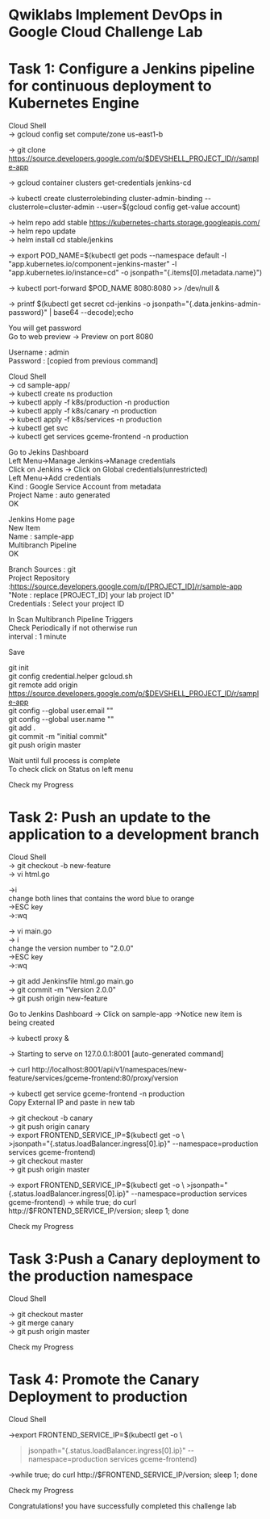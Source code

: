 # Qwiklabs Implement DevOps in Google Cloud Challenge Lab

# Task 1: Configure a Jenkins pipeline for continuous deployment to Kubernetes Engine

Cloud Shell                                         
-> gcloud config set compute/zone us-east1-b                                               

-> git clone https://source.developers.google.com/p/$DEVSHELL_PROJECT_ID/r/sample-app                                     

-> gcloud container clusters get-credentials jenkins-cd                                                                          

-> kubectl create clusterrolebinding cluster-admin-binding --clusterrole=cluster-admin --user=$(gcloud config get-value account)                                                    

-> helm repo add stable https://kubernetes-charts.storage.googleapis.com/                                                                      
-> helm repo update                             
-> helm install cd stable/jenkins                                                       

-> export POD_NAME=$(kubectl get pods --namespace default -l "app.kubernetes.io/component=jenkins-master" -l "app.kubernetes.io/instance=cd" -o jsonpath="{.items[0].metadata.name}")                                 

-> kubectl port-forward $POD_NAME 8080:8080 >> /dev/null &                                             

-> printf $(kubectl get secret cd-jenkins -o jsonpath="{.data.jenkins-admin-password}" | base64 --decode);echo                                                                   

You will get password                               
Go to web preview -> Preview on port 8080                   
 
Username : admin                                          
Password : [copied from previous command]                               

Cloud Shell                                        
-> cd sample-app/                            
-> kubectl create ns production                                
-> kubectl apply -f k8s/production -n production                             
-> kubectl apply -f k8s/canary -n production                         
-> kubectl apply -f k8s/services -n production                         
-> kubectl get svc                                     
-> kubectl get services gceme-frontend -n production                                        

Go to Jekins Dashboard                                      
Left Menu->Manage Jenkins->Manage credentials                       
Click on Jenkins -> Click on Global credentials(unrestricted)                                            
Left Menu->Add credentials                                
Kind : Google Service Account from metadata                                  
Project Name : auto generated                                   
OK                               

Jenkins Home page                  
New Item                           
Name : sample-app                              
Multibranch Pipeline                              
OK                                    

Branch Sources : git                                            
Project Repository :https://source.developers.google.com/p/[PROJECT_ID]/r/sample-app                                
"Note : replace [PROJECT_ID] your lab project ID"                                    
Credentials : Select your project ID                                   

In Scan Multibranch Pipeline Triggers                                             
Check Periodically if not otherwise run                                  
interval : 1 minute                                    

Save                               

git init                                    
git config credential.helper gcloud.sh                                                                        
git remote add origin https://source.developers.google.com/p/$DEVSHELL_PROJECT_ID/r/sample-app                                         
git config --global user.email "<user email>"                                       
git config --global user.name "<user name>"                                 
git add .                                          
git commit -m "initial commit"                   
git push origin master                                       

Wait until full process is complete                                               
To check click on Status on left menu                                      

Check my Progress                                              

# Task 2: Push an update to the application to a development branch
Cloud Shell                            
-> git checkout -b new-feature                                
-> vi html.go                       

->i                             
change both lines that contains the word blue to orange                            
->ESC key                                      
->:wq                      

-> vi main.go                              
-> i                                       
change the version number to "2.0.0"                                   
->ESC key                                  
->:wq                                

-> git add Jenkinsfile html.go main.go                           
-> git commit -m "Version 2.0.0"                              
-> git push origin new-feature                                

Go to Jenkins Dashboard -> Click on sample-app ->Notice new item is being created                                                

-> kubectl proxy &                                                                    

-> Starting to serve on 127.0.0.1:8001 [auto-generated command]                                           

-> curl http://localhost:8001/api/v1/namespaces/new-feature/services/gceme-frontend:80/proxy/version                                                  

-> kubectl get service gceme-frontend -n production                                                              
Copy External IP and paste in new tab                                     

-> git checkout -b canary                                              
-> git push origin canary                                             
-> export FRONTEND_SERVICE_IP=$(kubectl get -o \                                      
      >jsonpath="{.status.loadBalancer.ingress[0].ip}" --namespace=production services gceme-frontend)                    
-> git checkout master                                                                                       
-> git push origin master                                     

-> export FRONTEND_SERVICE_IP=$(kubectl get -o \                                      
          >jsonpath="{.status.loadBalancer.ingress[0].ip}" --namespace=production services gceme-frontend)                                   
-> while true; do curl http://$FRONTEND_SERVICE_IP/version; sleep 1; done                                          


Check my Progress                                                                     

# Task 3:Push a Canary deployment to the production namespace                                                 

Cloud Shell                                                          

-> git checkout master                                                  
-> git merge canary                                            
-> git push origin master                                       

Check my Progress                                                  

# Task 4: Promote the Canary Deployment to production

Cloud Shell                                                       

->export FRONTEND_SERVICE_IP=$(kubectl get -o \                                         

>jsonpath="{.status.loadBalancer.ingress[0].ip}" --namespace=production services gceme-frontend)                                    

->while true; do curl http://$FRONTEND_SERVICE_IP/version; sleep 1; done                                 

Check my Progress                                                           

Congratulations! you have successfully completed this challenge lab
